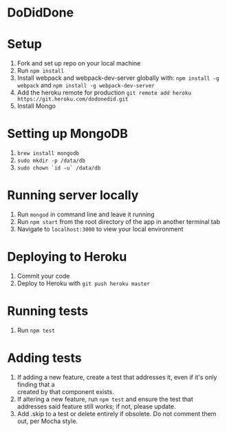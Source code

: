 # DoDidDone

# Setup

1. Fork and set up repo on your local machine
1. Run `npm install`
1. Install webpack and webpack-dev-server globally with: `npm install -g webpack` and `npm install -g webpack-dev-server`
1. Add the heroku remote for production `git remote add heroku https://git.heroku.com/dodonedid.git`
1. Install Mongo

# Setting up MongoDB
1. `brew install mongodb`
1. `sudo mkdir -p /data/db`
1. ``sudo chown `id -u` /data/db``

# Running server locally

1. Run `mongod` in command line and leave it running
1. Run `npm start` from the root directory of the app in another terminal tab
1. Navigate to `localhost:3000` to view your local environment

# Deploying to Heroku

1. Commit your code
1. Deploy to Heroku with `git push heroku master`

# Running tests
1. Run `npm test`

#  Adding tests
1. If adding a new feature, create a test that addresses it, even if it's only finding that a <div> created by that component exists.
1. If altering a new feature, run `npm test` and ensure the test that addresses said feature still works; if not, please update.
1. Add .skip to a test or delete entirely if obsolete. Do not comment them out, per Mocha style.
